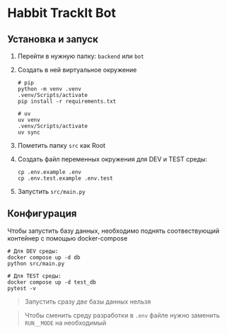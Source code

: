 # Habbit TrackIt Bot

## Установка и запуск

1. Перейти в нужную папку: `backend` или `bot`
2. Создать в ней виртуальное окружение

    ```shell
    # pip
    python -m venv .venv
    .venv/Scripts/activate
    pip install -r requirements.txt
   
    # uv
    uv venv
    .venv/Scripts/activate
    uv sync
    ```

3. Пометить папку `src` как Root
4. Создать файл переменных окружения для DEV и TEST среды:

   ```shell
   cp .env.example .env
   cp .env.test.example .env.test
   ```

5. Запустить `src/main.py`

## Конфигурация

Чтобы запустить базу данных, необходимо поднять соотвествующий контейнер с помощью docker-compose

   ```shell
   # Для DEV среды:
   docker compose up -d db
   python src/main.py
   
   # Для TEST среды:
   docker compose up -d test_db
   pytest -v 
   ```

> Запустить сразу _две_ базы данных нельзя
 
> Чтобы сменить среду разработки в `.env` файле нужно заменить `RUN__MODE` на необходимый